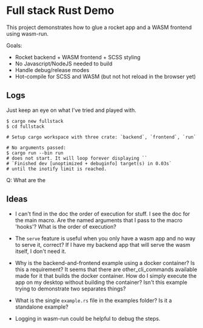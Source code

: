 # Full stack Rust Demo

This project demonstrates how to glue a rocket app and a WASM frontend using
wasm-run.

Goals:

- Rocket backend + WASM frontend + SCSS styling
- No Javascript/NodeJS needed to build
- Handle debug/release modes
- Hot-compile for SCSS and WASM (but not hot reload in the browser yet)

## Logs

Just keep an eye on what I've tried and played with.

    $ cargo new fullstack
    $ cd fullstack

    # Setup cargo workspace with three crate: `backend`, `frontend`, `run`
    
    # No arguments passed:
    $ cargo run --bin run
    # does not start. It will loop forever displaying ``
    # `Finished dev [unoptimized + debuginfo] target(s) in 0.03s`
    # until the inotify limit is reached.


Q: What are the 



## Ideas


- I can't find in the doc the order of execution for stuff. I see the doc for
  the main macro. Are the named arguments that I pass to the macro 'hooks'?
  What is the order of execution? 
- The `serve` feature is useful when you only have a wasm app and no way to
  serve it, correct? If I have my backend app that will serve the wasm itself, I
  don't need it.
- Why is the backend-and-frontend example using a docker container? Is this a
  requirement? It seems that there are other_cli_commands available made for it
  that builds the docker container. How do I simply execute the app on my
  desktop without building the container? Isn't this example trying to
  demonstrate two separates things?
- What is the single `example.rs` file in the examples folder? Is it a
  standalone example?

- Logging in wasm-run could be helpful to debug the steps. 